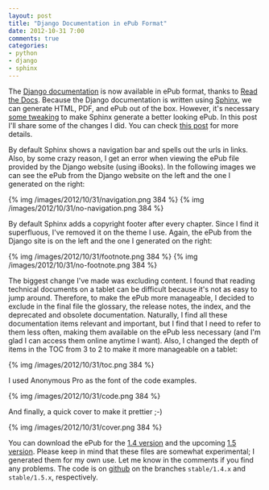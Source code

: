 ```yaml
---
layout: post
title: "Django Documentation in ePub Format"
date: 2012-10-31 7:00
comments: true
categories: 
- python
- django
- sphinx
---
```


The [Django documentation] is now available in ePub format, thanks to [Read the Docs]. Because the Django documentation is written using [Sphinx], we can generate HTML, PDF, and ePub out of the box. However, it's necessary [some tweaking] to make Sphinx generate a better looking ePub. In this post I'll share some of the changes I did. You can check [this post] for more details.

<!-- more -->

By default Sphinx shows a navigation bar and spells out the urls in links. Also, by some crazy reason, I get an error when viewing the ePub file provided by the Django website (using iBooks). In the following images we can see the ePub from the Django website on the left and the one I generated on the right:

{% img /images/2012/10/31/navigation.png 384 %}
{% img /images/2012/10/31/no-navigation.png 384 %}

By default Sphinx adds a copyright footer after every chapter. Since I find it superfluous, I've removed it on the theme I use. Again, the ePub from the Django site is on the left and the one I generated on the right:

{% img /images/2012/10/31/footnote.png 384 %}
{% img /images/2012/10/31/no-footnote.png 384 %}

The biggest change I've made was excluding content. I found that reading technical documents on a tablet can be difficult because it's not as easy to jump around. Therefore, to make the ePub more manageable, I decided to exclude in the final file the glossary, the release notes, the index, and the deprecated and obsolete documentation. Naturally, I find all these documentation items relevant and important, but I find that I need to refer to them less often, making them available on the ePub less necessary (and I'm glad I can access them online anytime I want). Also, I changed the depth of items in the TOC from 3 to 2 to make it more manageable on a tablet:

{% img /images/2012/10/31/toc.png 384 %}

I used Anonymous Pro as the font of the code examples.

{% img /images/2012/10/31/code.png 384 %}

And finally, a quick cover to make it prettier ;-)

{% img /images/2012/10/31/cover.png 384 %}

You can download the ePub for the [1.4 version] and the upcoming [1.5 version]. Please keep in mind that these files are somewhat experimental; I generated them for my own use. Let me know in the comments if you find any problems. The code is on [github] on the branches `stable/1.4.x` and `stable/1.5.x`, respectively. 

[Django documentation]: https://docs.djangoproject.com/en/1.4/
[Read the Docs]: https://readthedocs.org
[Sphinx]: http://sphinx.pocoo.org
[some tweaking]: http://pedrokroger.net/2012/10/using-sphinx-to-write-books/
[this post]: http://pedrokroger.net/2012/10/using-sphinx-to-write-books/
[1.4 version]: https://s3.amazonaws.com/media.pedrokroger.net/docs/Django-1.4.epub
[1.5 version]: https://s3.amazonaws.com/media.pedrokroger.net/docs/Django-1.5.epub
[github]: https://github.com/kroger/django